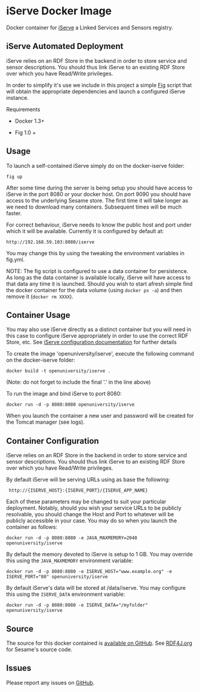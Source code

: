 iServe Docker Image
================================

Docker container for [iServe](https://github.com/kmi/iserve) a Linked Services and Sensors registry.

iServe Automated Deployment
---------------------------
iServe relies on an RDF Store in the backend in order to store service and sensor descriptions. You should thus link iServe to an existing RDF Store over which you have Read/Write privileges. 

In order to simplify it's use we include in this project a simple [Fig](http://www.fig.sh) script that will obtain the appropriate dependencies and launch a configured iServe instance. 

Requirements

* Docker 1.3+

* Fig 1.0 +

Usage
-----

To launch a self-contained iServe simply do on the docker-iserve folder:

	fig up
	
After some time during the server is being setup you should have access to iServe in the port 8080 or your docker host. On port 9090 you should have access to the underlying Sesame store. The first time it will take longer as we need to download many containers. Subsequent times will be much faster.

For correct behaviour, iServe needs to know the public host and port under which it will be available. Currently it is configured by default at:

	http://192.168.59.103:8080/iserve
	
You may change this by using the tweaking the environment variables in fig.yml.

NOTE: The fig script is configured to use a data container for persistence. As long as the data container is available locally, iServe will have access to that data any time it is launched. Should you wish to start afresh simple find the docker container for the data volume (using `docker ps -a`) and then remove it (`docker rm XXXX`).

Container Usage
---------------
You may also use iServe directly as a distinct container but you will need in this case to configure iServe appropriately in order to use the correct RDF Store, etc. See [iServe configuration documentation](http://kmi.github.io/iserve/latest/configuration.html) for further details

To create the image 'openuniversity/iserve', execute the following command on the docker-iserve folder:  

	docker build -t openuniversity/iserve .
	
(Note: do not forget to include the final '.' in the line above)

To run the image and bind iServe to port 8080:

	docker run -d -p 8080:8080 openuniversity/iserve
		
When you launch the container a new user and password will be created for the Tomcat manager (see logs).

Container Configuration
-----------------------

iServe relies on an RDF Store in the backend in order to store service and sensor descriptions. You should thus link iServe to an existing RDF Store over which you have Read/Write privileges.

By default iServe will be serving URLs using as base the following:

	 http://{ISERVE_HOST}:{ISERVE_PORT}/{ISERVE_APP_NAME}
	 
Each of these parameters may be changed to suit your particular deployment. Notably, should you wish your service URLs to be publicly resolvable, you should change the Host and Port to whatever will be publicly accessible in your case. You may do so when you launch the container as follows:

	docker run -d -p 8080:8080 -e JAVA_MAXMEMORY=2048 openuniversity/iserve


By default the memory devoted to iServe is setup to 1 GB. You may override this using the `JAVA_MAXMEMORY` environment variable:
	
	docker run -d -p 8080:8080 -e ISERVE_HOST="www.example.org" -e ISERVE_PORT="80" openuniversity/iserve
	
By default iServe's data will be stored at /data/iserve. You may configure this using the `ISERVE_DATA` environment variable:
	
	docker run -d -p 8080:8080 -e ISERVE_DATA="/myfolder" openuniversity/iserve

Source
------
The source for this docker contained is [available on GitHub](https://github.com/kmi-dockerfiles/docker-sesame).
See [RDF4J.org](http://rdf4j.org) for Sesame's source code.

Issues
------
Please report any issues on [GitHub](https://github.com/kmi-dockerfiles/docker-sesame/issues).